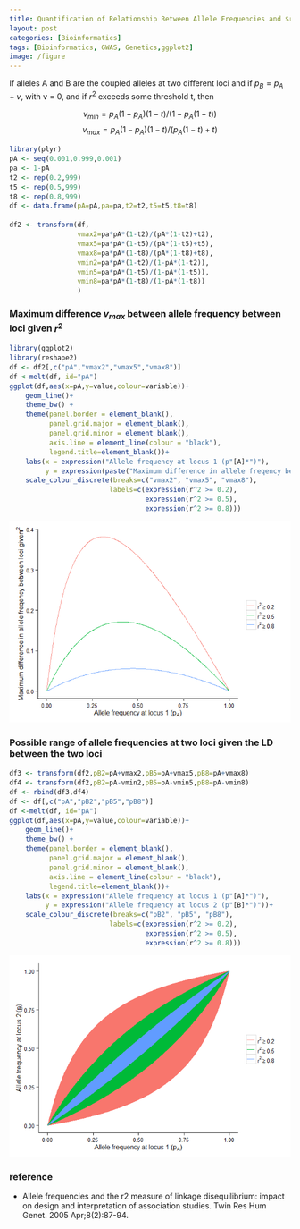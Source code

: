 ```yaml
---
title: Quantification of Relationship Between Allele Frequencies and $r^2$
layout: post
categories: [Bioinformatics]
tags: [Bioinformatics, GWAS, Genetics,ggplot2]
image: /figure
---
```


If alleles A and B are the coupled alleles at two different loci and if $p_{B} = p_{A} + v$, with v = 0, and if $r^2$ exceeds some threshold t, then   

$$v_{min} = p_{A}(1 - p_{A})(1 - t)/(1 - p_{A}(1 - t))$$
$$v_{max} = p_{A}(1 - p_{A})(1 - t)/(p_{A}(1 - t) + t)$$


```r
library(plyr)
pA <- seq(0.001,0.999,0.001)
pa <- 1-pA
t2 <- rep(0.2,999)
t5 <- rep(0.5,999)
t8 <- rep(0.8,999)
df <- data.frame(pA=pA,pa=pa,t2=t2,t5=t5,t8=t8)              
                 
df2 <- transform(df,
                 vmax2=pa*pA*(1-t2)/(pA*(1-t2)+t2),
                 vmax5=pa*pA*(1-t5)/(pA*(1-t5)+t5),
                 vmax8=pa*pA*(1-t8)/(pA*(1-t8)+t8),
                 vmin2=pa*pA*(1-t2)/(1-pA*(1-t2)),
                 vmin5=pa*pA*(1-t5)/(1-pA*(1-t5)),
                 vmin8=pa*pA*(1-t8)/(1-pA*(1-t8))
                 )
```

### Maximum difference $v_{max}$ between allele frequency between loci given $r^2$


```r
library(ggplot2)
library(reshape2)
df <- df2[,c("pA","vmax2","vmax5","vmax8")]
df <-melt(df, id="pA")
ggplot(df,aes(x=pA,y=value,colour=variable))+
    geom_line()+
    theme_bw() + 
    theme(panel.border = element_blank(), 
          panel.grid.major = element_blank(), 
          panel.grid.minor = element_blank(), 
          axis.line = element_line(colour = "black"),
          legend.title=element_blank())+
    labs(x = expression("Allele frequency at locus 1 (p"[A]*")"),
         y = expression(paste("Maximum difference in allele freqency between loci given\t", r^2)))+
    scale_colour_discrete(breaks=c("vmax2", "vmax5", "vmax8"),
                         labels=c(expression(r^2 >= 0.2), 
                                  expression(r^2 >= 0.5), 
                                  expression(r^2 >= 0.8)))
```

![plot of chunk vmax](/figure/vmax.png) 

### Possible range of allele frequencies at two loci given the LD between the two loci 


```r
df3 <- transform(df2,pB2=pA+vmax2,pB5=pA+vmax5,pB8=pA+vmax8)
df4 <- transform(df2,pB2=pA-vmin2,pB5=pA-vmin5,pB8=pA-vmin8)
df <- rbind(df3,df4)
df <- df[,c("pA","pB2","pB5","pB8")]
df <-melt(df, id="pA")
ggplot(df,aes(x=pA,y=value,colour=variable))+
    geom_line()+
    theme_bw() + 
    theme(panel.border = element_blank(), 
          panel.grid.major = element_blank(), 
          panel.grid.minor = element_blank(), 
          axis.line = element_line(colour = "black"),
          legend.title=element_blank())+
    labs(x = expression("Allele frequency at locus 1 (p"[A]*")"),
         y = expression("Allele frequency at locus 2 (p"[B]*")"))+
    scale_colour_discrete(breaks=c("pB2", "pB5", "pB8"),
                         labels=c(expression(r^2 >= 0.2), 
                                  expression(r^2 >= 0.5), 
                                  expression(r^2 >= 0.8)))
```

![plot of chunk frange](/figure/frange.png) 


### reference
* Allele frequencies and the r2 measure of linkage disequilibrium: impact on design and interpretation of association studies. Twin Res Hum Genet. 2005 Apr;8(2):87-94.
